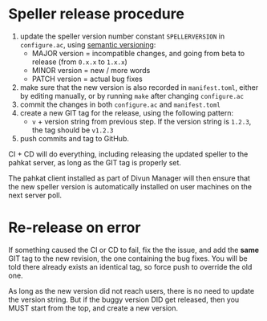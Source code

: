 # Speller release procedure

1. update the speller version number constant `SPELLERVERSION` in `configure.ac`, using [semantic versioning](https://semver.org):
    - MAJOR version = incompatible changes, and going from beta to release (from `0.x.x` to `1.x.x`)
    - MINOR version = new / more words
    - PATCH version = actual bug fixes
1. make sure that the new version is also recorded in `manifest.toml`, either by editing manually, or by running `make` after changing `configure.ac`
1. commit the changes in both `configure.ac` and `manifest.toml`
1. create a new GIT tag for the release, using the following pattern:
    - `v` + version string from previous step. If the version string is `1.2.3`, the tag should be `v1.2.3`
1. push commits and tag to GitHub.

CI + CD will do everything, including releasing the updated speller to the pahkat server, as long as the GIT tag is properly set.

The pahkat client installed as part of Divun Manager will then ensure that the new speller version is automatically installed on user machines on the next server poll.

# Re-release on error

If something caused the CI or CD to fail, fix the the issue, and add the **same** GIT tag to the new revision, the one containing the bug fixes. You will be told there already exists an identical tag, so force push to override the old one.

As long as the new version did not reach users, there is no need to update the version string. But if the buggy version DID get released, then you MUST start from the top, and create a new version.
